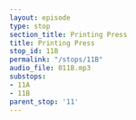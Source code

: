```yaml
---
layout: episode
type: stop
section_title: Printing Press
title: Printing Press
stop_id: 11B
permalink: "/stops/11B"
audio_file: 011B.mp3
substops:
- 11A
- 11B
parent_stop: '11'
---
```



